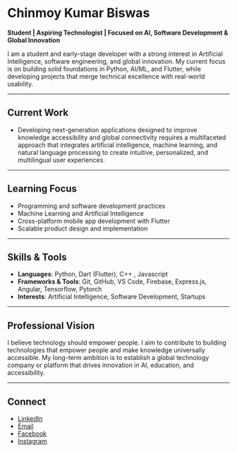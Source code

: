 # Chinmoy Kumar Biswas

**Student | Aspiring Technologist | Focused on AI, Software Development & Global Innovation**  

I am a student and early-stage developer with a strong interest in Artificial Intelligence, software engineering, and global innovation. My current focus is on building solid foundations in Python, AI/ML, and Flutter, while developing projects that merge technical excellence with real-world usability.  

---

## Current Work
- Developing next-generation applications designed to improve knowledge accessibility and global connectivity requires a multifaceted approach that integrates artificial intelligence, machine learning, and natural language processing to create intuitive, personalized, and multilingual user experiences.  

---

## Learning Focus
- Programming and software development practices  
- Machine Learning and Artificial Intelligence  
- Cross-platform mobile app development with Flutter  
- Scalable product design and implementation  

---

## Skills & Tools
- **Languages**: Python, Dart (Flutter), C++ , Javascript  
- **Frameworks & Tools**: Git, GitHub, VS Code, Firebase, Express.js, Angular, Tensorflow, Pytorch  
- **Interests**: Artificial Intelligence, Software Development, Startups  

---

## Professional Vision
I believe technology should empower people. I aim to contribute to building technologies that empower people and make knowledge universally accessible. My long-term ambition is to establish a global technology company or platform that drives innovation in AI, education, and accessibility.  

---

## Connect
- [LinkedIn](https://www.linkedin.com/in/chinmoy-kumar-biswas/)  
- [Email](mailto:bangladeshchinmoy@example.com)
- [Facebook](https://www.facebook.com/chinmoy.kumar.biswas.8.18.9.4.9)
- [Instagram](https://www.instagram.com/itz_me_chinmoy_impaired/)  

